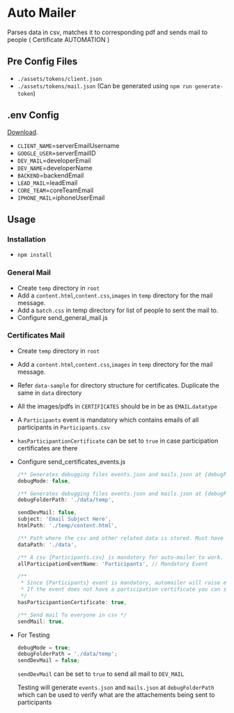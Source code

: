 # Auto Mailer

Parses data in csv, matches it to corresponding pdf and sends mail to people ( Certificate AUTOMATION )

## Pre Config Files

- `./assets/tokens/client.json`
- `./assets/tokens/mail.json` (Can be generated using `npm run generate-token`)

## .env Config

[Download](https://drive.google.com/drive/folders/1EvwqmuNksuRUwWCN28FU10LeqhgvOyp7?usp=sharing).

- `CLIENT_NAME`=serverEmailUsername
- `GOOGLE_USER`=serverEmailID
- `DEV_MAIL`=developerEmail
- `DEV_NAME`=developerName
- `BACKEND`=backendEmail
- `LEAD_MAIL`=leadEmail
- `CORE_TEAM`=coreTeamEmail
- `IPHONE_MAIL`=iphoneUserEmail

## Usage

### Installation

- `npm install`

### General Mail

- Create `temp` directory in `root`
- Add a `content.html`,`content.css`,`images` in `temp` directory for the mail message.
- Add a `batch.css` in temp directory for list of people to sent the mail to.
- Configure send_general_mail.js

### Certificates Mail

- Create `temp` directory in `root`
- Add a `content.html`,`content.css`,`images` in `temp` directory for the mail message.
- Refer `data-sample` for directory structure for certificates. Duplicate the same in `data` directory
- All the images/pdfs in `CERTIFICATES` should be in be as `EMAIL`.`datatype`
- A `Participants` event is mandatory which contains emails of all participants in `Participants.csv`
- `hasParticipantionCertificate` can be set to `true` in case participation certificates are there
- Configure send_certificates_events.js

    ```javascript
    /** Generates debugging files events.json and mails.json at {debugFolderPath} */
    debugMode: false,

    /** Generates debugging files events.json and mails.json at {debugFolderPath} */
    debugFolderPath: './data/temp',

    sendDevMail: false,
    subject: 'Email Subject Here',
    htmlPath: './temp/content.html',

    /** Path where the csv and other related data is stored. Must have the same structue of {data-sample} */
    dataPath: './data',

    /** A csv {Participants.csv} is mandatory for auto-mailer to work. It is a super set of all other csv events. */
    allParticipationEventName: 'Participants', // Mandatory Event

    /**
     * Since {Participants} event is mandatory, automailer will raise error if it could not find participant's certificates.
     * If the event does not have a participation certificate you can set {hasParticipantionCertificate} to false
     */
    hasParticipantionCertificate: true,

    /** Send mail To everyone in csv */
    sendMail: true,
    ```

- For Testing

    ```javascript
    debugMode = true;
    debugFolderPath = './data/temp';
    sendDevMail = false;
    ```

    `sendDevMail` can be set to `true` to send all mail to `DEV_MAIL`

    Testing will generate `events.json` and `mails.json` at `debugFolderPath` which can be used to verify what are the attachements being sent to participants
